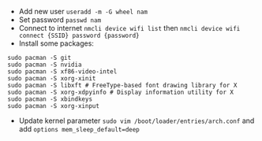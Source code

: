 * Add new user `useradd -m -G wheel nam`
* Set password `passwd nam`
* Connect to internet `nmcli device wifi list` then `nmcli device wifi connect {SSID} password {password}`
* Install some packages:
```
sudo pacman -S git
sudo pacman -S nvidia
sudo pacman -S xf86-video-intel
sudo pacman -S xorg-xinit
sudo pacman -S libxft # FreeType-based font drawing library for X
sudo pacman -S xorg-xdpyinfo # Display information utility for X
sudo pacman -S xbindkeys
sudo pacman -S xorg-xinput
```
* Update kernel parameter `sudo vim /boot/loader/entries/arch.conf` and add `options mem_sleep_default=deep`
